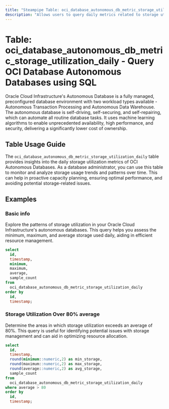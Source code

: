 ```yaml
---
title: "Steampipe Table: oci_database_autonomous_db_metric_storage_utilization_daily - Query OCI Database Autonomous Databases using SQL"
description: "Allows users to query daily metrics related to storage utilization for OCI Autonomous Databases."
---
```


# Table: oci_database_autonomous_db_metric_storage_utilization_daily - Query OCI Database Autonomous Databases using SQL

Oracle Cloud Infrastructure's Autonomous Database is a fully managed, preconfigured database environment with two workload types available - Autonomous Transaction Processing and Autonomous Data Warehouse. The autonomous database is self-driving, self-securing, and self-repairing, which can automate all routine database tasks. It uses machine learning algorithms to enable unprecedented availability, high performance, and security, delivering a significantly lower cost of ownership.

## Table Usage Guide

The `oci_database_autonomous_db_metric_storage_utilization_daily` table provides insights into the daily storage utilization metrics of OCI Autonomous Databases. As a database administrator, you can use this table to monitor and analyze storage usage trends and patterns over time. This can help in proactive capacity planning, ensuring optimal performance, and avoiding potential storage-related issues.

## Examples

### Basic info
Explore the patterns of storage utilization in your Oracle Cloud Infrastructure's autonomous databases. This query helps you assess the minimum, maximum, and average storage used daily, aiding in efficient resource management.

```sql
select
  id,
  timestamp,
  minimum,
  maximum,
  average,
  sample_count
from
  oci_database_autonomous_db_metric_storage_utilization_daily
order by
  id,
  timestamp;
```

### Storage Utilization Over 80% average
Determine the areas in which storage utilization exceeds an average of 80%. This query is useful for identifying potential issues with storage management and can aid in optimizing resource allocation.

```sql
select
  id,
  timestamp,
  round(minimum::numeric,2) as min_storage,
  round(maximum::numeric,2) as max_storage,
  round(average::numeric,2) as avg_storage,
  sample_count
from
  oci_database_autonomous_db_metric_storage_utilization_daily
where average > 80
order by
  id,
  timestamp;
```